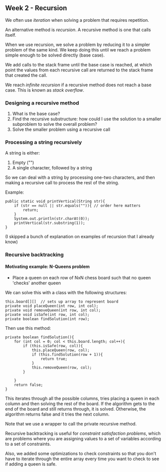 ## Week 2 - Recursion

We often use _iteration_ when solving a problem that requires repetition.

An alternative method is _recursion_. A recursive method is one that calls itself.

When we use recursion, we solve a problem by reducing it to a simpler problem of the same kind. We keep doing this until we reach a problem simple enough to be solved directly (base case).


We add calls to the stack frame until the base case is reached, at which point the values from each recursive call are returned to the stack frame that created the call.

We reach _infinite recursion_ if a recursive method does not reach a base case. This is known as _stack overflow_.

### Designing a recursive method

1. What is the base case?
2. Find the recursive substructure: how could I use the solution to a smaller subproblem to solve the overall problem?
3. Solve the smaller problem using a recursive call

### Processing a string recursively

A string is either:
1. Empty ("")
2. A single character, followed by a string

So we can deal with a string by processing one-two characters, and then making a recursive call to process the rest of the string.

Example:
```
public static void printVertical(String str){
    if (str == null || str.equals("")){ // order here matters
        return;
    }
    System.out.println(str.charAt(0));
    printVertical(str.substring(1));
}
```

(I skipped a bunch of explanation on examples of recursion that I already know)

### Recursive backtracking

#### Motivating example: N-Queens problem
- Place a queen on each row of NxN chess board such that no queen 'checks' another queen

We can solve this with a class with the following structures:
```
this.board[][]  // sets up array to represent board
private void placeQueen(int row, int col);
private void removeQueen(int row, int col);
private void isSafe(int row, int col);
private boolean findSolution(int row);
```

Then use this method:
```
private boolean findSolution(){
    for (int col = 0; col < this.board.length; col++){
        if (this.isSafe(row, col)){
            this.placeQueen(row, col);
            if (this.findSolution(row + 1)){
                return true;
            }
            this.removeQueen(row, col);
        }
        
    }
    return false;
}
```
This iterates through all the possible columns, tries placing a queen in each column and then solving the rest of the board. If the algorithm gets to the end of the board and still returns through, it is solved. Otherwise, the algorithm returns false and it tries the next column.

Note that we use a wrapper to call the private recursive method.

Recursive backtracking is useful for _constraint satisfaction problems_, which are problems where you are assigning values to a set of variables according to a set of constraints.

Also, we added some optimizations to check constraints so that you don't have to iterate through the entire array every time you want to check to see if adding a queen is safe.


